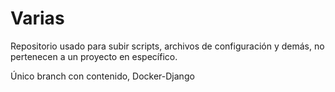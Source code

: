 # Varias
Repositorio usado para subir scripts, archivos de configuración y demás, no pertenecen a un proyecto en específico.

Único branch con contenido, Docker-Django
